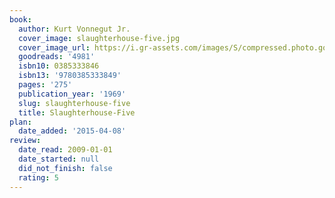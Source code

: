 ```yaml
---
book:
  author: Kurt Vonnegut Jr.
  cover_image: slaughterhouse-five.jpg
  cover_image_url: https://i.gr-assets.com/images/S/compressed.photo.goodreads.com/books/1440319389l/4981._SY160_.jpg
  goodreads: '4981'
  isbn10: 0385333846
  isbn13: '9780385333849'
  pages: '275'
  publication_year: '1969'
  slug: slaughterhouse-five
  title: Slaughterhouse-Five
plan:
  date_added: '2015-04-08'
review:
  date_read: 2009-01-01
  date_started: null
  did_not_finish: false
  rating: 5
---
```

